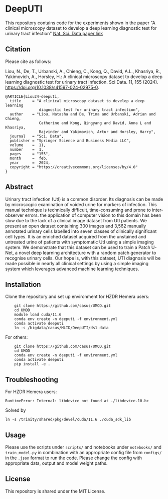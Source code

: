 # DeepUTI
This repository contains code for the experiments shown in the paper "A clinical microscopy dataset to develop a deep learning diagnostic test for urinary tract infection" [Nat. Sci. Data paper link](https://www.nature.com/articles/s41597-024-02975-0)

## Citation 
Please cite as follows:

Liou, N., De, T., Urbanski, A., Chieng, C., Kong, Q., David, A.L., Khasriya, R., Yakimovich, A., Horsley, H.: A clinical microscopy dataset to develop a deep learning diagnostic test for urinary tract infection. Sci Data. 11, 155 (2024). https://doi.org/10.1038/s41597-024-02975-0.

```
@ARTICLE{Liou24-deeputi,
  title     = "A clinical microscopy dataset to develop a deep learning
               diagnostic test for urinary tract infection",
  author    = "Liou, Natasha and De, Trina and Urbanski, Adrian and Chieng,
               Catherine and Kong, Qingyang and David, Anna L and Khasriya,
               Rajvinder and Yakimovich, Artur and Horsley, Harry",
  journal   = "Sci. Data",
  publisher = "Springer Science and Business Media LLC",
  volume    =  11,
  number    =  1,
  pages     = "155",
  month     =  feb,
  year      =  2024,
  copyright = "https://creativecommons.org/licenses/by/4.0"
}
```

## Abstract
Urinary tract infection (UtI) is a common disorder. Its diagnosis can be made by microscopic examination of voided urine for markers of infection. This manual technique is technically difficult, time-consuming and prone to inter-observer errors. the application of computer vision to this domain has been slow due to the lack of a clinical image dataset from UtI patients. We present an open dataset containing 300 images and 3,562 manually annotated urinary cells labelled into seven classes of clinically significant cell types. It is an enriched dataset acquired from the unstained and untreated urine of patients with symptomatic UtI using a simple imaging system. We demonstrate that this dataset can be used to train a Patch U-Net, a novel deep learning architecture with a random patch generator to recognise urinary cells. Our hope is, with this dataset, UTI diagnosis will be made possible in nearly all clinical settings by using a simple imaging system which leverages advanced machine learning techniques.

## Installation
Clone the repository and set up environment for HZDR Hemera users:
```
    git clone https://github.com/casus/UMOD.git
    cd UMOD
    module load cuda/11.6
    conda env create -n deeputi -f environment.yml
    conda activate deeputi
    ln -s /bigdata/casus/MLID/DeepUTI/ds1 data
```
For others:
```
    git clone https://github.com/casus/UMOD.git
    cd UMOD
    conda env create -n deeputi -f environment.yml
    conda activate deeputi
    pip install -e .
```   

## Troubleshooting
For HZDR Hemera users:
```
RuntimeError: Internal: libdevice not found at ./libdevice.10.bc
```

Solved by
```
ln -s /trinity/shared/pkg/devel/cuda/11.6 ./cuda_sdk_lib
```

## Usage
Please use the scripts under ```scripts/``` and notebooks under ```notebooks/``` and ```train_model.py``` in combination with an appropriate config file from ```configs/``` in the ```.json``` format to run the code. Please change the config with appropriate data, output and model weight paths.


## License
This repository is shared under the MIT License.